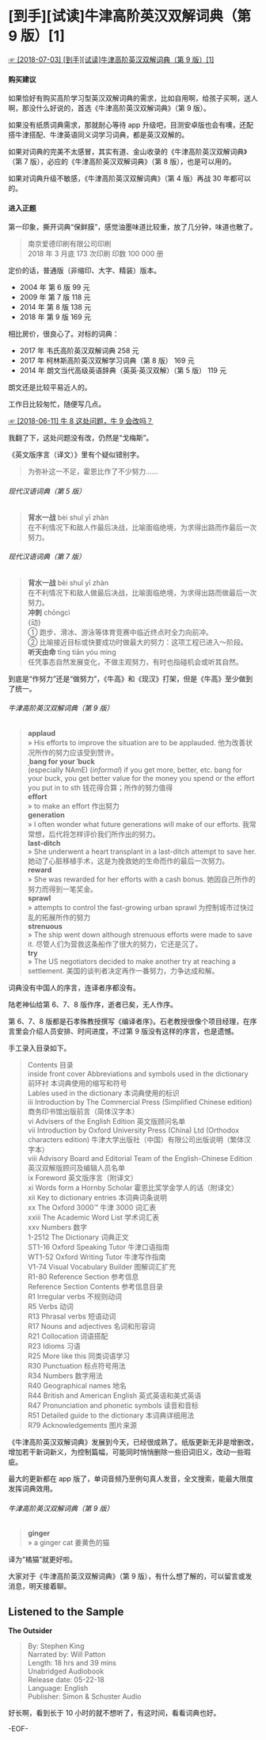# [到手][试读]牛津高阶英汉双解词典（第 9 版）[1]  
[☞ [2018-07-03] [到手][试读]牛津高阶英汉双解词典（第 9 版）[1] ](https://mp.weixin.qq.com/s/O9aEMbIfcpzENRnjLqlBFQ)    
  
#### 购买建议  
如果恰好有购买高阶学习型英汉双解词典的需求，比如自用啊，给孩子买啊，送人啊，那没什么好说的，首选《牛津高阶英汉双解词典》（第 9 版）。  
  
如果没有纸质词典需求，那就耐心等待 app 升级吧，目测安卓版也会有噢，还配搭牛津搭配、牛津英语同义词学习词典，都是英汉双解的。  
  
如果对词典的完美不太感冒，其实有道、金山收录的《牛津高阶英汉双解词典》（第 7 版），必应的《牛津高阶英汉双解词典》（第 8 版），也是可以用的。  
  
如果对词典升级不敏感，《牛津高阶英汉双解词典》（第 4 版）再战 30 年都可以的。  
  
#### 进入正题  
  
第一印象，撕开词典“保鲜膜”，感觉油墨味道比较重，放了几分钟，味道也散了。  
  
>南京爱德印刷有限公司印刷  
2018 年 3 月底 173 次印刷 印数 100 000 册  
  
定价的话，普通版（非缩印、大字、精装）版本。  
- 2004 年 第 6 版 99 元  
- 2009 年 第 7 版 118 元  
- 2014 年 第 8 版 138 元  
- 2018 年 第 9 版 169 元  
  
相比房价，很良心了。对标的词典：  
- 2017 年 韦氏高阶英汉双解词典 258 元  
- 2017 年 柯林斯高阶英汉双解学习词典（第 8 版） 169 元  
- 2014 年 朗文当代高级英语辞典（英英·英汉双解）（第 5 版） 119 元  
  
朗文还是比较平易近人的。  
  
工作日比较匆忙，随便写几点。  
  
[☞ [2018-06-11] 牛 8 这处问题，牛 9 会改吗？ ](https://mp.weixin.qq.com/s/9tIt5Dlmkg-YUZhRJo1rrw)    
  
我翻了下，这处问题没有改，仍然是“戈梅斯”。  
  
《英文版序言（译文）》里有个疑似错别字。  
>为弥补这一不足，霍恩比作了不少努力……  
  
###### 现代汉语词典（第 5 版）  
>**背水一战** bèi shuǐ yī zhàn  
在不利情况下和敌人作最后决战，比喻面临绝境，为求得出路而作最后一次努力。  
  
###### 现代汉语词典（第 7 版）  
>**背水一战** bèi shuǐ yī zhàn  
在不利情况下和敌人做最后决战，比喻面临绝境，为求得出路而做最后一次努力。  
**冲刺** chōngcì  
{动}  
① 跑步、滑冰、游泳等体育竞赛中临近终点时全力向前冲。  
② 比喻接近目标或快要成功时做最大的努力：这项工程已进入～阶段。  
**听天由命** tīng tiān yóu mìng  
任凭事态自然发展变化，不做主观努力，有时也指碰机会或听其自然。  
  
到底是“作努力”还是“做努力”，《牛高》和《现汉》打架，但是《牛高》至少做到了统一。  
  
###### 牛津高阶英汉双解词典（第 9 版）  
>**applaud**  
» His efforts to improve the situation are to be applauded. 他为改善状况所作的努力应该受到赞许。  
**ˌbang for your ˈbuck**  
(especially NAmE) (*informal*) if you get more, better, etc. bang for your buck, you get better value for the money you spend or the effort you put in to sth 钱花得合算；所作的努力值得  
**effort**  
» to make an effort 作出努力  
**generation**  
» I often wonder what future generations will make of our efforts. 我常常想，后代将怎样评价我们所作出的努力。  
**last-ditch**  
» She underwent a heart transplant in a last-ditch attempt to save her. 她动了心脏移植手术，这是为挽救她的生命而作的最后一次努力。  
**reward**  
» She was rewarded for her efforts with a cash bonus. 她因自己所作的努力而得到一笔奖金。  
**sprawl**  
» attempts to control the fast-growing urban sprawl 为控制城市过快过乱的拓展所作的努力  
**strenuous**  
» The ship went down although strenuous efforts were made to save it. 尽管人们为营救这条船作了很大的努力，它还是沉了。  
**try**  
» The US negotiators decided to make another try at reaching a settlement. 美国的谈判者决定再作一番努力，力争达成和解。  
  
词典没有中国人的序言，连译者序都没有。  
  
陆老神仙给第 6、7、8 版作序，逝者已矣，无人作序。  
  
第 6、7、8 版都是石孝殊教授撰写《编译者序》。石老教授很像个项目经理，在序言里会介绍人员安排、时间进度，不过第 9 版没有这样的序言，也是遗憾。  
  
手工录入目录如下。  
>Contents 目录  
inside front cover    Abbreviations and symbols used in the dictionary  
前环衬    本词典使用的缩写和符号  
Lables used in the dictionary 本词典使用的标识  
iii Introduction by The Commercial Press (Simplified Chinese edition) 商务印书馆出版前言（简体汉字本）  
vi Advisers of the English Edition 英文版顾问名单  
vii Introduction by Oxford University Press (China) Ltd (Orthodox characters edition) 牛津大学出版社（中国）有限公司出版说明（繁体汉字本）  
viii Advisory Board and Editorial Team of the English-Chinese Edition 英汉双解版顾问及编辑人员名单  
ix Foreword 英文版序言（附译文）  
xi Words form a Hornby Scholar 霍恩比奖学金学人的话（附译文）  
xii Key to dictionary entries 本词典词条说明  
xx The Oxford 3000™ 牛津 3000 词汇表  
xxiii The Academic Word List 学术词汇表  
xxv Numbers 数字  
1-2512 The Dictionary 词典正文  
ST1-16 Oxford Speaking Tutor 牛津口语指南  
WT1-52 Oxford Writing Tutor 牛津写作指南  
V1-74 Visual Vocabulary Builder 图解词汇扩充  
R1-80 Reference Section 参考信息  
Reference Section Contents 参考信息目录  
R1 Irregular verbs 不规则动词  
R5 Verbs 动词  
R13 Phrasal verbs 短语动词  
R17 Nouns and adjectives 名词和形容词  
R21 Collocation 词语搭配  
R23 Idioms 习语  
R25 More like this 同类词语学习  
R30 Punctuation 标点符号用法  
R34 Numbers 数字用法  
R40 Geographical names 地名  
R44 British and American English 英式英语和美式英语  
R47 Pronunciation and phonetic symbols 读音和音标  
R51 Detailed guide to the dictionary 本词典详细用法  
R79 Acknowledgements 图片来源  
  
  
《牛津高阶英汉双解词典》发展到今天，已经很成熟了。纸版更新无非是增删改，增加若干新词新义，为控制篇幅，可能同时悄悄删除一些旧词旧义，改动一些瑕疵。  
  
最大的更新都在 app 版了，单词音频乃至例句真人发音，全文搜索，能最大限度发挥词典效用。  
  
###### 牛津高阶英汉双解词典（第 9 版）  
>**ginger**  
» a ginger cat 姜黄色的猫  
  
译为“橘猫”就更好啦。  
  
大家对于《牛津高阶英汉双解词典》（第 9 版），有什么想了解的，可以留言或发消息，明天接着聊。  
  
  
## Listened to the Sample  
**The Outsider**  
>By: Stephen King  
Narrated by: Will Patton  
Length: 18 hrs and 39 mins  
Unabridged Audiobook  
Release date: 05-22-18  
Language: English  
Publisher: Simon & Schuster Audio  
  
好长啊，看到长于 10 小时的就不想听了，有这时间，看看词典也好。  
  
  
  
  
-EOF-  
